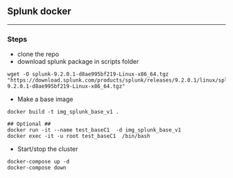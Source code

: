 ## Splunk docker
-----

### Steps
* clone the repo
* download splunk package in scripts folder
```
wget -O splunk-9.2.0.1-d8ae995bf219-Linux-x86_64.tgz "https://download.splunk.com/products/splunk/releases/9.2.0.1/linux/splunk-9.2.0.1-d8ae995bf219-Linux-x86_64.tgz"
```

*  Make a base image
```
docker build -t img_splunk_base_v1 .

## Optional ##
docker run -it --name test_baseC1  -d img_splunk_base_v1
docker exec -it -u root test_baseC1  /bin/bash 
```
* Start/stop the cluster
```
docker-compose up -d
docker-compose down
```

